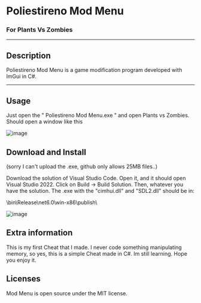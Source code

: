 # Poliestireno Mod Menu
### For Plants Vs Zombies
- - -
## Description

Poliestireno Mod Menu is a game modification program developed with ImGui in C#.
- - -

## Usage
Just open the " Poliestireno Mod Menu.exe " and open Plants vs Zombies.
Should open a window like this

![image](https://github.com/Benderdll/Plants-Vs-Zombies-Mod-Menu/assets/151942083/e09c144f-04e7-4b31-8d73-85d022d438d5)


## Download and Install

(sorry I can't upload the .exe, github only allows 25MB files..)

Download the solution of Visual Studio Code. Open it, and it should open Visual Studio 2022.
Click on Build -> Build Solution. Then, whatever you have the solution. The .exe with the "cimhui.dll" and "SDL2.dll" should be in:

\bin\Release\net6.0\win-x86\publish\

![image](https://github.com/Benderdll/Plants-Vs-Zombies-Mod-Menu/assets/151942083/291e25f7-5094-46a3-850a-ffea18c9d0a4)

## Extra information
This is my first Cheat that I made. I never code something manipulating memory, so yes, this is a simple Cheat made in C#. Im still learning.
Hope you enjoy it.

## Licenses

Mod Menu is open source under the MIT license.
